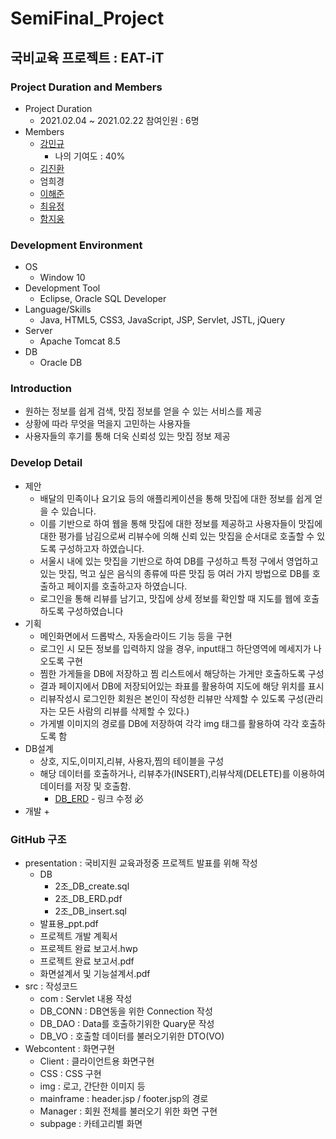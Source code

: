 # SemiFinal_Project


## 국비교육 프로젝트 : EAT-iT
### Project Duration and Members
+ Project Duration
    + 2021.02.04 ~ 2021.02.22 참여인원 : 6명
+ Members
    + [강민규](https://github.com/min1461/)
        + 나의 기여도 : 40% 
    + [김진환](https://github.com/stux12/)
    + 엄희경
    + [이해준](https://github.com/dlgowns)
    + [최유정](https://github.com/sun0326)
    + [함지웅](https://github.com/dbtkaqkf)
        
### Development Environment
+ OS
    + Window 10
+ Development Tool
    + Eclipse, Oracle SQL Developer
+ Language/Skills
    + Java, HTML5, CSS3, JavaScript, JSP, Servlet, JSTL, jQuery
+ Server
    + Apache Tomcat 8.5  
+ DB
    + Oracle DB

### Introduction
+ 원하는 정보를 쉽게 검색, 맛집 정보를 얻을 수 있는 서비스를 제공
+ 상황에 따라 무엇을 먹을지 고민하는 사용자들
+ 사용자들의 후기를 통해 더욱 신뢰성 있는 맛집 정보 제공

### Develop Detail
+ 제안
    + 배달의 민족이나 요기요 등의 애플리케이션을 통해 맛집에 대한 정보를 쉽게 얻을 수 있습니다.
    + 이를 기반으로 하여 웹을 통해 맛집에 대한 정보를 제공하고 사용자들이 맛집에 대한 평가를 남김으로써 리뷰수에 의해 신뢰 있는 맛집을 순서대로 호출할 수 있도록 구성하고자 하였습니다.
    + 서울시 내에 있는 맛집을 기반으로 하여 DB를 구성하고 특정 구에서 영업하고 있는 맛집, 먹고 싶은 음식의 종류에 따른 맛집 등 여러 가지 방법으로 DB를 호출하고 페이지를 호출하고자 하였습니다.
    + 로그인을 통해 리뷰를 남기고, 맛집에 상세 정보를 확인할 때 지도를 웹에 호출하도록 구성하였습니다
+ 기획
    + 메인화면에서 드롭박스, 자동슬라이드 기능 등을 구현
    + 로그인 시 모든 정보를 입력하지 않을 경우, input태그 하단영역에 메세지가 나오도록 구현
    + 찜한 가게들을 DB에 저장하고 찜 리스트에서 해당하는 가게만 호출하도록 구성
    + 결과 페이지에서 DB에 저장되어있는 좌표를 활용하여 지도에 해당 위치를 표시
    + 리뷰작성시 로그인한 회원은 본인이 작성한 리뷰만 삭제할 수 있도록 구성(관리자는 모든 사람의 리뷰를 삭제할 수 있다.)
    + 가게별 이미지의 경로를 DB에 저장하여 각각 img 태그를 활용하여 각각 호출하도록 함
+ DB설계
    + 상호, 지도,이미지,리뷰, 사용자,찜의 테이블을 구성
    + 해당 데이터를 호출하거나, 리뷰추가(INSERT),리뷰삭제(DELETE)를 이용하여 데이터를 저장 및 호출함.
        + [DB_ERD](./presentation/DB/2조_DB_ERD.pdf) - 링크 수정 必 
+ 개발
    + 

### GitHub 구조
- presentation : 국비지원 교육과정중 프로젝트 발표를 위해 작성
    - DB
      - 2조_DB_create.sql
      - 2조_DB_ERD.pdf
      - 2조_DB_insert.sql 
    - 발표용_ppt.pdf
    - 프로젝트 개발 계획서
    - 프로젝트 완료 보고서.hwp
    - 프로젝트 완료 보고서.pdf
    - 화면설계서 및 기능설계서.pdf
- src : 작성코드
    - com : Servlet 내용 작성
    - DB_CONN : DB연동을 위한 Connection 작성
    - DB_DAO : Data를 호출하기위한 Quary문 작성
    - DB_VO : 호출할 데이터를 불러오기위한 DTO(VO)
- Webcontent : 화면구현
    - Client : 클라이언트용 화면구현
    - CSS : CSS 구현
    - img : 로고, 간단한 이미지 등
    - mainframe : header.jsp / footer.jsp의 경로
    - Manager : 회원 전체를 불러오기 위한 화면 구현
    - subpage : 카테고리별 화면 
